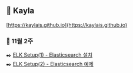 ## 🌿 Kayla
[https://kaylais.github.io](https://kaylais.github.io)  

### 📅 11월 2주  
✒️ [ELK Setup(1) - Elasticsearch 설치](https://kaylais.github.io/blog/elk/2018/11/09/elasticsearch-setup/)  
✒️ [ELK Setup(2) - Elasticsearch 예제](https://kaylais.github.io/blog/elk/2018/11/10/elasticsearch-api-example/)   